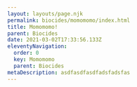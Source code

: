 ```yaml
---
layout: layouts/page.njk
permalink: biocides/momomomo/index.html
title: Momomomo!
parent: Biocides
date: 2021-03-02T17:33:56.133Z
eleventyNavigation:
  order: 0
  key: Momomomo
  parent: Biocides
metaDescription: asdfasdfasdfadsfadsfas
---
```

